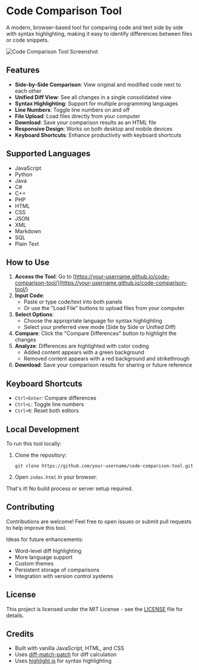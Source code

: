 # Code Comparison Tool

A modern, browser-based tool for comparing code and text side by side with syntax highlighting, making it easy to identify differences between files or code snippets.

![Code Comparison Tool Screenshot](https://api.placeholder.com/400/320)

## Features

- **Side-by-Side Comparison**: View original and modified code next to each other
- **Unified Diff View**: See all changes in a single consolidated view
- **Syntax Highlighting**: Support for multiple programming languages
- **Line Numbers**: Toggle line numbers on and off
- **File Upload**: Load files directly from your computer
- **Download**: Save your comparison results as an HTML file
- **Responsive Design**: Works on both desktop and mobile devices
- **Keyboard Shortcuts**: Enhance productivity with keyboard shortcuts

## Supported Languages

- JavaScript
- Python
- Java
- C#
- C++
- PHP
- HTML
- CSS
- JSON
- XML
- Markdown
- SQL
- Plain Text

## How to Use

1. **Access the Tool**: Go to [https://your-username.github.io/code-comparison-tool/](https://your-username.github.io/code-comparison-tool/)
2. **Input Code**:
   - Paste or type code/text into both panels
   - Or use the "Load File" buttons to upload files from your computer
3. **Select Options**:
   - Choose the appropriate language for syntax highlighting
   - Select your preferred view mode (Side by Side or Unified Diff)
4. **Compare**: Click the "Compare Differences" button to highlight the changes
5. **Analyze**: Differences are highlighted with color coding
   - Added content appears with a green background
   - Removed content appears with a red background and strikethrough
6. **Download**: Save your comparison results for sharing or future reference

## Keyboard Shortcuts

- `Ctrl+Enter`: Compare differences
- `Ctrl+L`: Toggle line numbers
- `Ctrl+R`: Reset both editors

## Local Development

To run this tool locally:

1. Clone the repository:
   ```
   git clone https://github.com/your-username/code-comparison-tool.git
   ```

2. Open `index.html` in your browser.

That's it! No build process or server setup required.

## Contributing

Contributions are welcome! Feel free to open issues or submit pull requests to help improve this tool.

Ideas for future enhancements:
- Word-level diff highlighting
- More language support
- Custom themes
- Persistent storage of comparisons
- Integration with version control systems

## License

This project is licensed under the MIT License - see the [LICENSE](LICENSE) file for details.

## Credits

- Built with vanilla JavaScript, HTML, and CSS
- Uses [diff-match-patch](https://github.com/google/diff-match-patch) for diff calculation
- Uses [highlight.js](https://highlightjs.org/) for syntax highlighting
